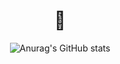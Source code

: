 ### <h1 align=center>🦄</h1>

 <P align="center"

![Anurag's GitHub stats](https://github-readme-stats.vercel.app/api?username=NyFco&show_icons=true&theme=synthwave)

 </P>
